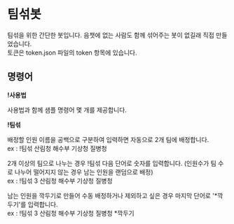 # 팀섞봇
팀섞을 위한 간단한 봇입니다. 음챗에 없는 사람도 함께 섞어주는 봇이 없길래 직접 만들었습니다.  
토큰은 token.json 파일의 token 항목에 있습니다.

## 명령어

**!사용법**

사용법과 함께 샘플 명령어 몇 개를 제공합니다.

**!팀섞**

배정할 인원 이름을 공백으로 구분하여 입력하면 자동으로 2개 팀에 배정합니다.  
ex : !팀섞 산림청 해수부 기상청 질병청

2개 이상의 팀으로 나누는 경우 !팀섞 다음 단어로 숫자를 입력합니다. (인원수가 팀 수로 나누어 떨어지지 않는 경우 남는 인원을 랜덤으로 배정)  
ex : !팀섞 3 산림청 해수부 기상청 질병청

남는 인원을 깍두기로 만들어 수동 배정하거나 제외하고 싶은 경우 마지막 단어로 '*깍두기'를 입력합니다.  
ex : !팀섞 3 산림청 해수부 기상청 질병청 *깍두기